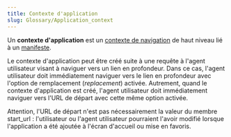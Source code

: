 ```yaml
---
title: Contexte d'application
slug: Glossary/Application_context
---
```


Un **contexte d'application** est un [contexte de navigation](/fr/docs/Glossaire/Browsing_context) de haut niveau lié à un [manifeste](/fr/docs/Web/Manifest).

Le contexte d'application peut être créé suite à une requête à l'agent utilisateur visant à naviguer vers un lien en profondeur. Dans ce cas, l'agent utilisateur doit immédiatement naviguer vers le lien en profondeur avec l'option de remplacement (_replacement_) activée. Autrement, quand le contexte d'application est créé, l'agent utilisateur doit immédiatement naviguer vers l'URL de départ avec cette même option activée.

Attention, l'URL de départ n'est pas nécessairement la valeur du membre start_url : l'utilisateur ou l'agent utilisateur pourraient l'avoir modifié lorsque l'application a été ajoutée à l'écran d'accueil ou mise en favoris.
